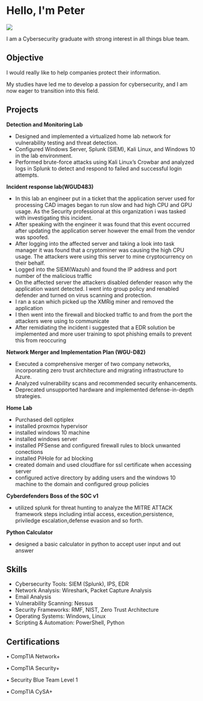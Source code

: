 # Hello, I'm Peter 
<a href="https://linkedin.com/in/peter-w90"><img src="https://img.shields.io/badge/-LinkedIn-0072b1?&style=for-the-badge&logo=linkedin&logoColor=white" /></a>

I am a Cybersecurity graduate with strong interest in all things blue team.

## Objective
I would really like to help companies protect their information.

My studies have led me to develop a passion for cybersecurity, and I am now eager to transition into this field.

## Projects
**Detection and Monitoring Lab**

* 	Designed and implemented a virtualized home lab network for vulnerability testing and threat detection.
* Configured Windows Server, Splunk (SIEM), Kali Linux, and Windows 10 in the lab environment.
* Performed brute-force attacks using Kali Linux’s Crowbar and analyzed logs in Splunk to detect and respond to failed and successful login attempts.

**Incident response lab(WGUD483)**

* In this lab an engineer put in a ticket that the application server used for processing CAD images began to run slow and had high CPU and GPU usage. As the Security professional at this organization i was tasked with investigating this incident.
* After speaking with the engineer it was found that this event occurred after updating the application server however the email from the vendor was spoofed.
* After logging into the affected server and taking a look into task manager it was found that a cryptominer was causing the high CPU usage. The attackers were using this server to mine cryptocurrency on their behalf.
* Logged into the SIEM(Wazuh) and found the IP address and port number of the malicious traffic
* On the affected server the attackers disabled defender reason why the application wasnt detected. I went into group policy and renabled defender and turned on virus scanning and protection.
* I ran a scan which picked up the XMRig miner and removed the application
* I then went into the firewall and blocked traffic to and from the port the attackers were using to communicate
* After remidiating the incident i suggested that a EDR solution be implemented  and more user training to spot phishing emails to prevent this from reoccuring 


**Network Merger and Implementation Plan (WGU-D82)**
*	Executed a comprehensive merger of two company networks, incorporating zero trust architecture and migrating infrastructure to Azure.
*	Analyzed vulnerability scans and recommended security enhancements.
*	Deprecated unsupported hardware and implemented defense-in-depth strategies.


**Home Lab**
* Purchased dell optiplex 
* installed proxmox hypervisor
* installed windows 10 machine
* installed windows server 
* installed PFSense and configured firewall rules to block unwanted conections
* installed PiHole for ad blocking
* created domain and used cloudflare for ssl certificate when accessing server
* configured active directory by adding users and the windows 10 machine to the domain and configured group policies

**Cyberdefenders Boss of the SOC v1**
  * utilized splunk for threat hunting to analyze the MITRE ATTACK framework steps including intial access, exceution,persistence, priviledge escalation,defense evasion and so forth.
 
**Python Calculator**
* designed a basic calculator in python to accept user input and out answer 




## Skills

* Cybersecurity Tools: SIEM (Splunk), IPS, EDR
* Network Analysis: Wireshark, Packet Capture Analysis
* Email Analysis 
* Vulnerability Scanning: Nessus
* Security Frameworks: RMF, NIST, Zero Trust Architecture
* Operating Systems: Windows, Linux
* Scripting & Automation: PowerShell, Python


## Certifications
•	CompTIA Network+

•	CompTIA Security+

•	Security Blue Team Level 1

•	CompTIA CySA+

